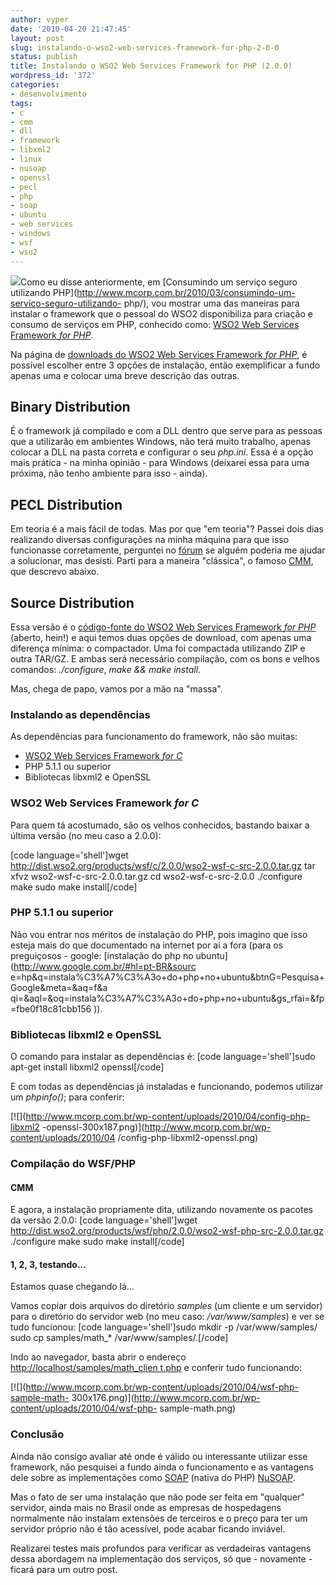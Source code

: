 ```yaml
---
author: vyper
date: '2010-04-20 21:47:45'
layout: post
slug: instalando-o-wso2-web-services-framework-for-php-2-0-0
status: publish
title: Instalando o WSO2 Web Services Framework for PHP (2.0.0)
wordpress_id: '372'
categories:
- desenvolvimento
tags:
- c
- cmm
- dll
- framework
- libxml2
- linux
- nusoap
- openssl
- pecl
- php
- soap
- ubuntu
- web services
- windows
- wsf
- wso2
---
```


![](http://www.mcorp.com.br/wp-content/uploads/2010/04/wsf-php.gif)Como eu
disse anteriormente, em [Consumindo um serviço seguro utilizando
PHP](http://www.mcorp.com.br/2010/03/consumindo-um-servico-seguro-utilizando-
php/), vou mostrar uma das maneiras para instalar o framework que o pessoal do
WSO2 disponibiliza para criação e consumo de serviços em PHP, conhecido como:
[WSO2 Web Services Framework _for PHP_](http://wso2.org/downloads/wsf/php).

Na página de [downloads do WSO2 Web Services Framework _for
PHP_](http://wso2.org/downloads/wsf/php), é possível escolher entre 3 opções
de instalação, então exemplificar a fundo apenas uma e colocar uma breve
descrição das outras.

## Binary Distribution

É o framework já compilado e com a DLL dentro que serve para as pessoas que a
utilizarão em ambientes Windows, não terá muito trabalho, apenas colocar a DLL
na pasta correta e configurar o seu _php.ini_. Essa é a opção mais prática -
na minha opinião - para Windows (deixarei essa para uma próxima, não tenho
ambiente para isso - ainda).

## PECL Distribution

Em teoria é a mais fácil de todas. Mas por que "em teoria"? Passei dois dias
realizando diversas configurações na minha máquina para que isso funcionasse
corretamente, perguntei no [fórum](http://wso2.org/forum/thread/9553) se
alguém poderia me ajudar a solucionar, mas desisti. Parti para a maneira
"clássica", o famoso [CMM](/glossario/#CMM), que descrevo abaixo.

## Source Distribution

Essa versão é o [código-fonte do WSO2 Web Services Framework _for
PHP_](https://wso2.org/repos/wso2/trunk/wsf/php/) (aberto, hein!) e aqui temos
duas opções de download, com apenas uma diferença mínima: o compactador. Uma
foi compactada utilizando ZIP e outra TAR/GZ. E ambas será necessário
compilação, com os bons e velhos comandos: _./configure_, _make && make
install_.

Mas, chega de papo, vamos por a mão na "massa".

### Instalando as dependências

As dependências para funcionamento do framework, não são muitas:

  * [WSO2 Web Services Framework _for C_](http://wso2.org/downloads/wsf/c)
  * PHP 5.1.1 ou superior
  * Bibliotecas libxml2 e OpenSSL

### WSO2 Web Services Framework _for C_

Para quem tá acostumado, são os velhos conhecidos, bastando baixar a última
versão (no meu caso a 2.0.0):

[code language='shell']wget
http://dist.wso2.org/products/wsf/c/2.0.0/wso2-wsf-c-src-2.0.0.tar.gz tar xfvz
wso2-wsf-c-src-2.0.0.tar.gz cd wso2-wsf-c-src-2.0.0 ./configure make sudo make
install[/code]

### PHP 5.1.1 ou superior

Não vou entrar nos méritos de instalação do PHP, pois imagino que isso esteja
mais do que documentado na internet por aí a fora (para os preguiçosos -
google: [instalação do php no ubuntu](http://www.google.com.br/#hl=pt-BR&sourc
e=hp&q=instala%C3%A7%C3%A3o+do+php+no+ubuntu&btnG=Pesquisa+Google&meta=&aq=f&a
qi=&aql=&oq=instala%C3%A7%C3%A3o+do+php+no+ubuntu&gs_rfai=&fp=fbe0f18c81cbb156
)).

### Bibliotecas libxml2 e OpenSSL

O comando para instalar as dependências é: [code language='shell']sudo apt-get
install libxml2 openssl[/code]

E com todas as dependências já instaladas e funcionando, podemos utilizar um
_phpinfo()_; para conferir:

[![](http://www.mcorp.com.br/wp-content/uploads/2010/04/config-php-libxml2
-openssl-300x187.png)](http://www.mcorp.com.br/wp-content/uploads/2010/04
/config-php-libxml2-openssl.png)

  

### Compilação do WSF/PHP

#### CMM

E agora, a instalação propriamente dita, utilizando novamente os pacotes da
versão 2.0.0: [code language='shell']wget
http://dist.wso2.org/products/wsf/php/2.0.0/wso2-wsf-php-src-2.0.0.tar.gz
./configure make sudo make install[/code]

#### 1, 2, 3, testando...

Estamos quase chegando lá...

Vamos copiar dois arquivos do diretório _samples_ (um cliente e um servidor)
para o diretório do servidor web (no meu caso: _/var/www/samples_) e ver se
tudo funcionou: [code language='shell']sudo mkdir -p /var/www/samples/ sudo cp
samples/math_* /var/www/samples/.[/code]

Indo ao navegador, basta abrir o endereço [http://localhost/samples/math_clien
t.php](http://localhost/samples/math_client.php) e conferir tudo funcionando:

[![](http://www.mcorp.com.br/wp-content/uploads/2010/04/wsf-php-sample-math-
300x176.png)](http://www.mcorp.com.br/wp-content/uploads/2010/04/wsf-php-
sample-math.png)

  

### Conclusão

Ainda não consigo avaliar até onde é válido ou interessante utilizar esse
framework, não pesquisei a fundo ainda o funcionamento e as vantagens dele
sobre as implementações como [SOAP](http://www.php.net/soap) (nativa do PHP)
[NuSOAP](http://nusoap.sourceforge.net/).

Mas o fato de ser uma instalação que não pode ser feita em "qualquer"
servidor, ainda mais no Brasil onde as empresas de hospedagens normalmente não
instalam extensões de terceiros e o preço para ter um servidor próprio não é
tão acessível, pode acabar ficando inviável.

Realizarei testes mais profundos para verificar as verdadeiras vantagens dessa
abordagem na implementação dos serviços, só que - novamente - ficará para um
outro post.


